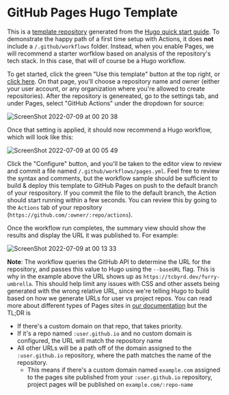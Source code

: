 # GitHub Pages Hugo Template

This is a [template repository](https://docs.github.com/en/repositories/creating-and-managing-repositories/creating-a-template-repository) generated from the [Hugo quick start guide](https://gohugo.io/getting-started/quick-start/). To demonstrate the happy path of a first time setup with Actions, it does **not** include a `/.github/workflows` folder. Instead, when you enable Pages, we will recommend a starter worfklow based on analysis of the repository's tech stack. In this case, that will of course be a Hugo workflow.

To get started, click the green "Use this template" button at the top right, or [click here](https://github.com/pages-hugoconf-2022/hugo-pages-template/generate). On that page, you'll choose a repository name and owner (either your user account, or any organization where you're allowed to create repositories). After the repository is genereated, go to the settings tab, and under Pages, select "GitHub Actions" under the dropdown for source:

![ScreenShot 2022-07-09 at 00 20 38](https://user-images.githubusercontent.com/13207348/178091369-b2251a73-800b-492e-9ddd-9cf49a889355.png)

Once that setting is applied, it should now recommend a Hugo workflow, which will look like this:

![ScreenShot 2022-07-09 at 00 05 49](https://user-images.githubusercontent.com/13207348/178090975-07cc8f4e-c80e-474f-a54a-c5bc3d267deb.png)

Click the "Configure" button, and you'll be taken to the editor view to review and commit a file named `/.github/workflows/pages.yml`. Feel free to review the syntax and comments, but the workflow sample should be sufficient to build & deploy this template to GitHub Pages on push to the default branch of your respository. If you commit the file to the default branch, the Action should start running within a few seconds. You can review this by going to the `Actions` tab of your repository (`https://github.com/:owner/:repo/actions`).

Once the workflow run completes, the summary view should show the results and display the URL it was published to. For example:

![ScreenShot 2022-07-09 at 00 13 33](https://user-images.githubusercontent.com/13207348/178091171-32e12751-fb5b-4555-9c5c-22f905c6ab81.png)

**Note**: The workflow queries the GitHub API to determine the URL for the repository, and passes this value to Hugo using the `--baseURL` flag. This is why in the example above the URL shows up as `https://tcbyrd.dev/furry-umbrella`. This should help limit any issues with CSS and other assets being generated with the wrong relative URL, since we're telling Hugo to build based on how we generate URLs for user vs project repos. You can read more about different types of Pages sites in [our documentation](https://docs.github.com/en/pages/getting-started-with-github-pages/about-github-pages#types-of-github-pages-sites) but the TL;DR is

- If there's a custom domain on that repo, that takes priority.
- If it's a repo named `:user.github.io` and no custom domain is configured, the URL will match the repository name
- All other URLs will be a path off of the domain assigned to the `:user.github.io` repository, where the path matches the name of the repository.
  - This means if there's a custom domain named `example.com` assigned to the pages site published from your `:user.github.io` repository, project pages will be published on `example.com/:repo-name`

